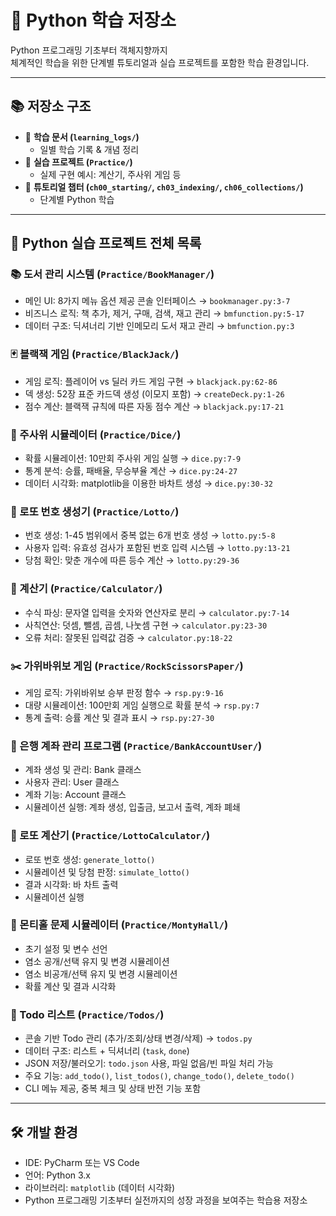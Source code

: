 # 🚀 Python 학습 저장소
Python 프로그래밍 기초부터 객체지향까지  
체계적인 학습을 위한 단계별 튜토리얼과 실습 프로젝트를 포함한 학습 환경입니다.

---

## 📚 저장소 구조
- 📖 **학습 문서 (`learning_logs/`)**  
  - 일별 학습 기록 & 개념 정리
- 🎯 **실습 프로젝트 (`Practice/`)**  
  - 실제 구현 예시: 계산기, 주사위 게임 등
- 📝 **튜토리얼 챕터 (`ch00_starting/`, `ch03_indexing/`, `ch06_collections/`)**  
  - 단계별 Python 학습

---

## 🚀 Python 실습 프로젝트 전체 목록

### 📚 도서 관리 시스템 (`Practice/BookManager/`)
- 메인 UI: 8가지 메뉴 옵션 제공 콘솔 인터페이스 → `bookmanager.py:3-7`
- 비즈니스 로직: 책 추가, 제거, 구매, 검색, 재고 관리 → `bmfunction.py:5-17`
- 데이터 구조: 딕셔너리 기반 인메모리 도서 재고 관리 → `bmfunction.py:3`

### 🃏 블랙잭 게임 (`Practice/BlackJack/`)
- 게임 로직: 플레이어 vs 딜러 카드 게임 구현 → `blackjack.py:62-86`
- 덱 생성: 52장 표준 카드덱 생성 (이모지 포함) → `createDeck.py:1-26`
- 점수 계산: 블랙잭 규칙에 따른 자동 점수 계산 → `blackjack.py:17-21`

### 🎲 주사위 시뮬레이터 (`Practice/Dice/`)
- 확률 시뮬레이션: 10만회 주사위 게임 실행 → `dice.py:7-9`
- 통계 분석: 승률, 패배율, 무승부율 계산 → `dice.py:24-27`
- 데이터 시각화: matplotlib을 이용한 바차트 생성 → `dice.py:30-32`

### 🎰 로또 번호 생성기 (`Practice/Lotto/`)
- 번호 생성: 1-45 범위에서 중복 없는 6개 번호 생성 → `lotto.py:5-8`
- 사용자 입력: 유효성 검사가 포함된 번호 입력 시스템 → `lotto.py:13-21`
- 당첨 확인: 맞춘 개수에 따른 등수 계산 → `lotto.py:29-36`

### 🧮 계산기 (`Practice/Calculator/`)
- 수식 파싱: 문자열 입력을 숫자와 연산자로 분리 → `calculator.py:7-14`
- 사칙연산: 덧셈, 뺄셈, 곱셈, 나눗셈 구현 → `calculator.py:23-30`
- 오류 처리: 잘못된 입력값 검증 → `calculator.py:18-22`

### ✂️ 가위바위보 게임 (`Practice/RockScissorsPaper/`)
- 게임 로직: 가위바위보 승부 판정 함수 → `rsp.py:9-16`
- 대량 시뮬레이션: 100만회 게임 실행으로 확률 분석 → `rsp.py:7`
- 통계 출력: 승률 계산 및 결과 표시 → `rsp.py:27-30`

### 🏦 은행 계좌 관리 프로그램 (`Practice/BankAccountUser/`)
* 계좌 생성 및 관리: Bank 클래스
* 사용자 관리: User 클래스
* 계좌 기능: Account 클래스
* 시뮬레이션 실행: 계좌 생성, 입출금, 보고서 출력, 계좌 폐쇄

### 🎰 로또 계산기 (`Practice/LottoCalculator/`)
* 로또 번호 생성: `generate_lotto()`
* 시뮬레이션 및 당첨 판정: `simulate_lotto()`
* 결과 시각화: 바 차트 출력
* 시뮬레이션 실행

### 🎩 몬티홀 문제 시뮬레이터 (`Practice/MontyHall/`)
* 초기 설정 및 변수 선언
* 염소 공개/선택 유지 및 변경 시뮬레이션
* 염소 비공개/선택 유지 및 변경 시뮬레이션
* 확률 계산 및 결과 시각화

### 📝 Todo 리스트 (`Practice/Todos/`)
* 콘솔 기반 Todo 관리 (추가/조회/상태 변경/삭제) → `todos.py`
* 데이터 구조: 리스트 + 딕셔너리 (`task`, `done`)
* JSON 저장/불러오기: `todo.json` 사용, 파일 없음/빈 파일 처리 가능
* 주요 기능: `add_todo()`, `list_todos()`, `change_todo()`, `delete_todo()`
* CLI 메뉴 제공, 중복 체크 및 상태 반전 기능 포함
---

## 🛠️ 개발 환경
- IDE: PyCharm 또는 VS Code  
- 언어: Python 3.x  
- 라이브러리: `matplotlib` (데이터 시각화)  
- Python 프로그래밍 기초부터 실전까지의 성장 과정을 보여주는 학습용 저장소
